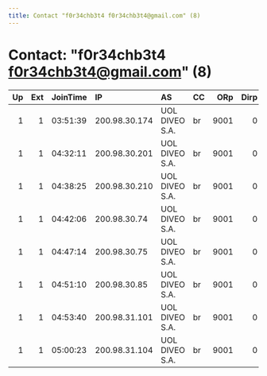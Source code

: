 ```yaml
---
title: Contact "f0r34chb3t4 f0r34chb3t4@gmail.com" (8)
---
```


# Contact: "f0r34chb3t4 f0r34chb3t4@gmail.com" (8)

|   Up |   Ext | JoinTime   | IP            | AS             | CC   |   ORp |   Dirp | OS    | Version   | Nickname    |   eFamMembers |
|-----:|------:|:-----------|:--------------|:---------------|:-----|------:|-------:|:------|:----------|:------------|--------------:|
|    1 |     1 | 03:51:39   | 200.98.30.174 | UOL DIVEO S.A. | br   |  9001 |      0 | Linux | 0.2.9.10  | f0r34chb3t4 |             1 |
|    1 |     1 | 04:32:11   | 200.98.30.201 | UOL DIVEO S.A. | br   |  9001 |      0 | Linux | 0.2.9.10  | f0r34chb3t4 |             1 |
|    1 |     1 | 04:38:25   | 200.98.30.210 | UOL DIVEO S.A. | br   |  9001 |      0 | Linux | 0.2.9.10  | f0r34chb3t4 |             1 |
|    1 |     1 | 04:42:06   | 200.98.30.74  | UOL DIVEO S.A. | br   |  9001 |      0 | Linux | 0.2.9.10  | f0r34chb3t4 |             1 |
|    1 |     1 | 04:47:14   | 200.98.30.75  | UOL DIVEO S.A. | br   |  9001 |      0 | Linux | 0.2.9.10  | f0r34chb3t4 |             1 |
|    1 |     1 | 04:51:10   | 200.98.30.85  | UOL DIVEO S.A. | br   |  9001 |      0 | Linux | 0.2.9.10  | f0r34chb3t4 |             1 |
|    1 |     1 | 04:53:40   | 200.98.31.101 | UOL DIVEO S.A. | br   |  9001 |      0 | Linux | 0.2.9.10  | f0r34chb3t4 |             1 |
|    1 |     1 | 05:00:23   | 200.98.31.104 | UOL DIVEO S.A. | br   |  9001 |      0 | Linux | 0.2.9.10  | f0r34chb3t4 |             1 |
